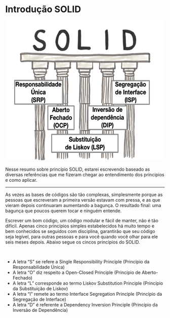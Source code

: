 # Introdução SOLID

<div align="center">
    <img src="../assets/Solid.png" widht="600px" height="441px">
</div>
<br>
Nesse resumo sobre princípio SOLID, estarei escrevendo baseado as diversas referências que me fizeram chegar ao entendimento dos principios e como aplicar.

<br>

---

As vezes as bases de códigos são tão complexas, simplesmente porque as pessoas que escreveram a primeira versão estavam com pressa, e as que vieram depois continuaram aumentando a bagunça. O resultado final: uma bagunça que poucos querem tocar e ninguém entende.

Escrever um bom código, um código modular e fácil de manter, não é tão difícil. Apenas cinco princípios simples estabelecidos há muito tempo e bem conhecidos se seguidos com disciplina, garantirão que seu código seja legível, para outras pessoas e para você quando você olhar para ele seis meses depois. Abaixo segue os cincos princípios do SOLID. 

<br>

* A letra “S” se refere a Single Responsibility Principle (Princípio da Responsabilidade Única)
* A letra “O” diz respeito a Open-Closed Principle (Princípio de Aberto-Fechado)
* A letra “L” corresponde ao termo Liskov Substitution Principle (Princípio da Substituição de Liskov)
* A letra “I” remete ao termo Interface Segregation Principle (Princípio da Segregação de Interface)
* A letra “D” é referente a Dependency Inversion Principle (Princípio da Inversão de Dependência)

